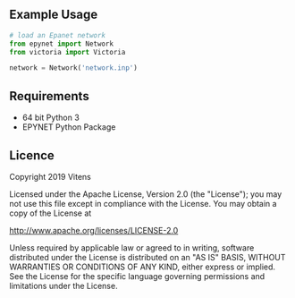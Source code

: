 ## Example Usage
```python
# load an Epanet network
from epynet import Network
from victoria import Victoria

network = Network('network.inp')

```
## Requirements
* 64 bit Python 3
* EPYNET Python Package






## Licence

Copyright 2019 Vitens

Licensed under the Apache License, Version 2.0 (the "License"); you may not use this file except in compliance with the License. You may obtain a copy of the License at

http://www.apache.org/licenses/LICENSE-2.0

Unless required by applicable law or agreed to in writing, software distributed under the License is distributed on an "AS IS" BASIS, WITHOUT WARRANTIES OR CONDITIONS OF ANY KIND, either express or implied. See the License for the specific language governing permissions and limitations under the License.